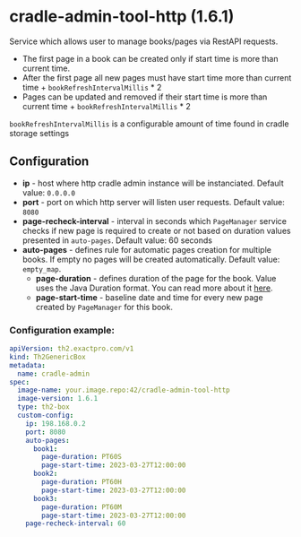 # cradle-admin-tool-http (1.6.1)
Service which allows user to manage books/pages via RestAPI requests.
- The first page in a book can be created only if start time is more than current time.
- After the first page all new pages must have start time more than current time + `bookRefreshIntervalMillis` * 2
- Pages can be updated and removed if their start time is more than current time + `bookRefreshIntervalMillis` * 2

`bookRefreshIntervalMillis` is a configurable amount of time found in cradle storage settings



## Configuration
- **ip** - host where http cradle admin instance will be instanciated. Default value: `0.0.0.0`
- **port** - port on which http server will listen user requests. Default value: `8080`
- **page-recheck-interval** - interval in seconds which `PageManager` service checks if new page is required to create or not based on duration values presented in `auto-pages`. Default value: 60 seconds
- **auto-pages** - defines rule for automatic pages creation for multiple books. If empty no pages will be created automatically. Default value: `empty_map`.
  - **page-duration** - defines duration of the page for the book. Value uses the Java Duration format. You can read more about it [here](https://docs.oracle.com/javase/8/docsT/api/java/time/Duration.html#parse-java.lang.CharSequence-).
  - **page-start-time** - baseline date and time for every new page created by `PageManager` for this book.

### Configuration example:
```yaml
apiVersion: th2.exactpro.com/v1
kind: Th2GenericBox
metadata:
  name: cradle-admin
spec:
  image-name: your.image.repo:42/cradle-admin-tool-http
  image-version: 1.6.1
  type: th2-box
  custom-config:
    ip: 198.168.0.2
    port: 8080
    auto-pages:
      book1:
        page-duration: PT60S
        page-start-time: 2023-03-27T12:00:00
      book2: 
        page-duration: PT60H
        page-start-time: 2023-03-27T12:00:00
      book3: 
        page-duration: PT60M
        page-start-time: 2023-03-27T12:00:00
    page-recheck-interval: 60 
```
